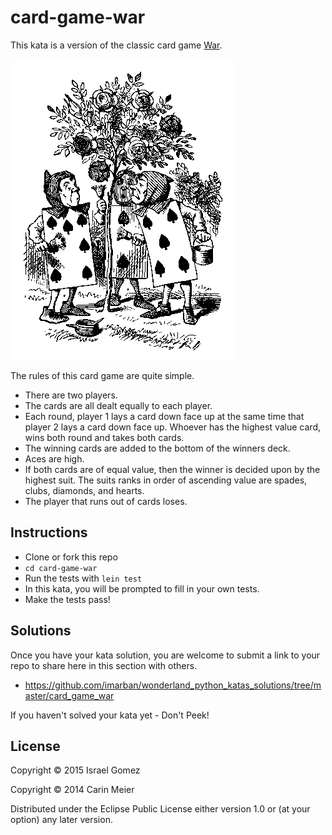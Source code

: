﻿# card-game-war

This kata is a version of the classic card game [War](http://en.wikipedia.org/wiki/War_%28card_game%29).

![Cards Painting](/images/cardspainting.gif)


The rules of this card game are quite simple.

- There are two players.
- The cards are all dealt equally to each player.
- Each round, player 1 lays a card down face up at the same time that
  player 2 lays a card down face up.  Whoever has the highest value
  card, wins both round and takes both cards.
- The winning cards are added to the bottom of the winners deck.
- Aces are high.
- If both cards are of equal value, then the winner is decided upon by
  the highest suit.  The suits ranks in order of ascending value are
  spades, clubs, diamonds, and hearts.
- The player that runs out of cards loses.


## Instructions

- Clone or fork this repo
- `cd card-game-war`
- Run the tests with `lein test`
- In this kata, you will be prompted to fill in your own tests.
- Make the tests pass!

## Solutions

Once you have your kata solution, you are welcome to submit a link to your repo to share here in this section with others.

* https://github.com/imarban/wonderland_python_katas_solutions/tree/master/card_game_war

If you haven't solved your kata yet - Don't Peek!

## License

Copyright © 2015 Israel Gomez

Copyright © 2014 Carin Meier

Distributed under the Eclipse Public License either version 1.0 or (at
your option) any later version.